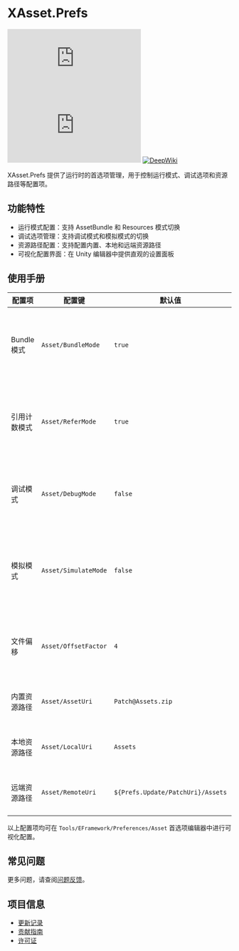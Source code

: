 # XAsset.Prefs

[![Version](https://img.shields.io/npm/v/org.eframework.u3d.res)](https://www.npmjs.com/package/org.eframework.u3d.res)
[![Downloads](https://img.shields.io/npm/dm/org.eframework.u3d.res)](https://www.npmjs.com/package/org.eframework.u3d.res)
[![DeepWiki](https://img.shields.io/badge/DeepWiki-Explore-blue)](https://deepwiki.com/eframework-org/U3D.RES)

XAsset.Prefs 提供了运行时的首选项管理，用于控制运行模式、调试选项和资源路径等配置项。

## 功能特性

- 运行模式配置：支持 AssetBundle 和 Resources 模式切换
- 调试选项管理：支持调试模式和模拟模式的切换
- 资源路径配置：支持配置内置、本地和远端资源路径
- 可视化配置界面：在 Unity 编辑器中提供直观的设置面板

## 使用手册

| 配置项 | 配置键 | 默认值 | 功能说明 |
|--------|--------|--------|----------|
| Bundle 模式 | `Asset/BundleMode` | `true` | 控制是否启用 AssetBundle 模式，启用后将从打包的资源文件加载资源 |
| 引用计数模式 | `Asset/ReferMode` | `true` | 控制是否启用引用计数模式，启用后会自动跟踪资源引用，确保资源正确释放 |
| 调试模式 | `Asset/DebugMode` | `false` | 控制是否启用调试模式，启用后会输出详细的资源加载和释放日志 |
| 模拟模式 | `Asset/SimulateMode` | `false` | 控制是否启用模拟模式，仅在编辑器中可用，模拟 AssetBundle 的资源加载行为 |
| 文件偏移 | `Asset/OffsetFactor` | `4` | 设置资源包的头部偏移算子，用于进行简单的 AssetBundle 资源加密 |
| 内置资源路径 | `Asset/AssetUri` | `Patch@Assets.zip` | 设置资源包的内置路径，用于打包时的处理 |
| 本地资源路径 | `Asset/LocalUri` | `Assets` | 设置资源包的本地路径，用于运行时的加载 |
| 远端资源路径 | `Asset/RemoteUri` | `${Prefs.Update/PatchUri}/Assets` | 设置资源包的远端路径，用于运行时的下载 |

以上配置项均可在 `Tools/EFramework/Preferences/Asset` 首选项编辑器中进行可视化配置。

## 常见问题

更多问题，请查阅[问题反馈](../CONTRIBUTING.md#问题反馈)。

## 项目信息

- [更新记录](../CHANGELOG.md)
- [贡献指南](../CONTRIBUTING.md)
- [许可证](../LICENSE.md)
